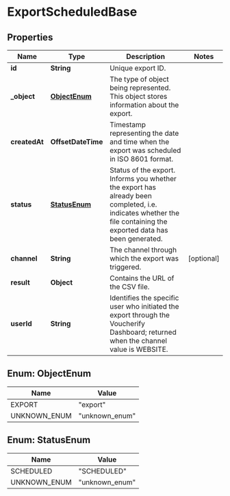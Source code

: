 

# ExportScheduledBase


## Properties

| Name | Type | Description | Notes |
|------------ | ------------- | ------------- | -------------|
|**id** | **String** | Unique export ID. |  |
|**_object** | [**ObjectEnum**](#ObjectEnum) | The type of object being represented. This object stores information about the export. |  |
|**createdAt** | **OffsetDateTime** | Timestamp representing the date and time when the export was scheduled in ISO 8601 format. |  |
|**status** | [**StatusEnum**](#StatusEnum) | Status of the export. Informs you whether the export has already been completed, i.e. indicates whether the file containing the exported data has been generated. |  |
|**channel** | **String** | The channel through which the export was triggered. |  [optional] |
|**result** | **Object** | Contains the URL of the CSV file. |  |
|**userId** | **String** | Identifies the specific user who initiated the export through the Voucherify Dashboard; returned when the channel value is WEBSITE. |  |



## Enum: ObjectEnum

| Name | Value |
|---- | -----|
| EXPORT | &quot;export&quot; |
| UNKNOWN_ENUM | &quot;unknown_enum&quot; |



## Enum: StatusEnum

| Name | Value |
|---- | -----|
| SCHEDULED | &quot;SCHEDULED&quot; |
| UNKNOWN_ENUM | &quot;unknown_enum&quot; |



